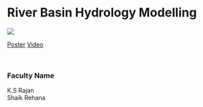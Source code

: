 # River Basin Hydrology Modelling

![](32.%20River%20Basin%20Hydrology%20Modelling.png)



[Poster](32.%20River%20Basin%20Hydrology%20Modelling.pdf)
[Video](https://rndshowcase.iiit.ac.in/tto/TTO_website_data/Videos/279.mp4)

<br>


### Faculty Name

K.S Rajan<br>
Shaik Rehana

